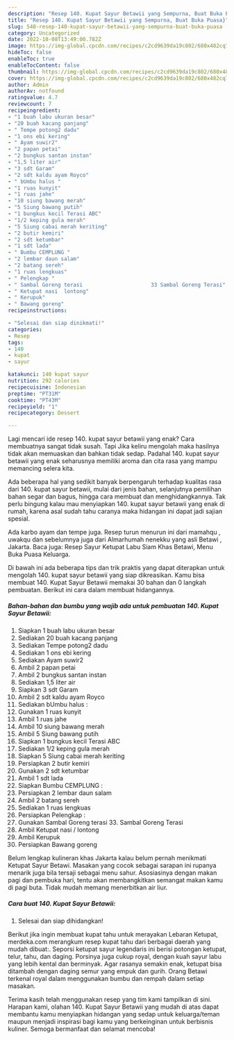```yaml
---
description: "Resep 140. Kupat Sayur Betawii yang Sempurna, Buat Buka Puasa}"
title: "Resep 140. Kupat Sayur Betawii yang Sempurna, Buat Buka Puasa}"
slug: 548-resep-140-kupat-sayur-betawii-yang-sempurna-buat-buka-puasa
category: Uncategorized
date: 2022-10-08T13:49:00.782Z
image: https://img-global.cpcdn.com/recipes/c2cd9639da19c802/680x482cq70/140-kupat-sayur-betawii-foto-resep-utama.jpg
hideToc: false
enableToc: true
enableTocContent: false
thumbnail: https://img-global.cpcdn.com/recipes/c2cd9639da19c802/680x482cq70/140-kupat-sayur-betawii-foto-resep-utama.jpg
cover: https://img-global.cpcdn.com/recipes/c2cd9639da19c802/680x482cq70/140-kupat-sayur-betawii-foto-resep-utama.jpg
author: Admin
authorAv: notfound
ratingvalue: 4.7
reviewcount: 7
recipeingredient:
- "1 buah labu ukuran besar"
- "20 buah kacang panjang"
- " Tempe potong2 dadu"
- "1 ons ebi kering"
- " Ayam suwir2"
- "2 papan petai"
- "2 bungkus santan instan"
- "1,5 liter air"
- "3 sdt Garam"
- "2 sdt kaldu ayam Royco"
- " bUmbu halus "
- "1 ruas kunyit"
- "1 ruas jahe"
- "10 siung bawang merah"
- "5 Siung bawang putih"
- "1 bungkus kecil Terasi ABC"
- "1/2 keping gula merah"
- "5 Siung cabai merah keriting"
- "2 butir kemiri"
- "2 sdt ketumbar"
- "1 sdt lada"
- " Bumbu CEMPLUNG "
- "2 lembar daun salam"
- "2 batang sereh"
- "1 ruas lengkuas"
- " Pelengkap "
- " Sambal Goreng terasi                      33 Sambal Goreng Terasi"
- " Ketupat nasi  lontong"
- " Kerupuk"
- " Bawang goreng"
recipeinstructions:

- "Selesai dan siap dinikmati!"
categories:
- Resep
tags:
- 140
- kupat
- sayur

katakunci: 140 kupat sayur 
nutrition: 292 calories
recipecuisine: Indonesian
preptime: "PT31M"
cooktime: "PT43M"
recipeyield: "1"
recipecategory: Dessert

---
```



Lagi mencari ide resep 140. kupat sayur betawii yang enak? Cara membuatnya sangat tidak susah. Tapi Jika keliru mengolah maka hasilnya tidak akan memuaskan dan bahkan tidak sedap. Padahal 140. kupat sayur betawii yang enak seharusnya memiliki aroma dan cita rasa yang mampu memancing selera kita.


Ada beberapa hal yang sedikit banyak berpengaruh terhadap kualitas rasa dari 140. kupat sayur betawii, mulai dari jenis bahan, selanjutnya pemilihan bahan segar dan bagus, hingga cara membuat dan menghidangkannya. Tak perlu bingung kalau mau menyiapkan 140. kupat sayur betawii yang enak di rumah, karena asal sudah tahu caranya maka hidangan ini dapat jadi sajian spesial.

Ada karbo ayam dan tempe juga. Resep turun menurun ini dari mamahqu , uwakqu dan sebelumnya juga dari Almarhumah nenekku yang asli Betawi , Jakarta. Baca juga: Resep Sayur Ketupat Labu Siam Khas Betawi, Menu Buka Puasa Keluarga.


Di bawah ini ada beberapa tips dan trik praktis yang dapat diterapkan untuk mengolah 140. kupat sayur betawii yang siap dikreasikan. Kamu bisa membuat 140. Kupat Sayur Betawii memakai 30 bahan dan 0 langkah pembuatan. Berikut ini cara dalam membuat hidangannya.

<!--inarticleads1-->

##### Bahan-bahan dan bumbu yang wajib ada untuk pembuatan 140. Kupat Sayur Betawii:

1. Siapkan 1 buah labu ukuran besar
1. Sediakan 20 buah kacang panjang
1. Sediakan  Tempe potong2 dadu
1. Sediakan 1 ons ebi kering
1. Sediakan  Ayam suwir2
1. Ambil 2 papan petai
1. Ambil 2 bungkus santan instan
1. Sediakan 1,5 liter air
1. Siapkan 3 sdt Garam
1. Ambil 2 sdt kaldu ayam Royco
1. Sediakan  bUmbu halus :
1. Gunakan 1 ruas kunyit
1. Ambil 1 ruas jahe
1. Ambil 10 siung bawang merah
1. Ambil 5 Siung bawang putih
1. Siapkan 1 bungkus kecil Terasi ABC
1. Sediakan 1/2 keping gula merah
1. Siapkan 5 Siung cabai merah keriting
1. Persiapkan 2 butir kemiri
1. Gunakan 2 sdt ketumbar
1. Ambil 1 sdt lada
1. Siapkan  Bumbu CEMPLUNG :
1. Persiapkan 2 lembar daun salam
1. Ambil 2 batang sereh
1. Sediakan 1 ruas lengkuas
1. Persiapkan  Pelengkap :
1. Gunakan  Sambal Goreng terasi                      33. Sambal Goreng Terasi
1. Ambil  Ketupat nasi / lontong
1. Ambil  Kerupuk
1. Persiapkan  Bawang goreng


Belum lengkap kulineran khas Jakarta kalau belum pernah menikmati Ketupat Sayur Betawi. Masakan yang cocok sebagai sarapan ini rupanya menarik juga bila tersaji sebagai menu sahur. Asosiasinya dengan makan pagi dan pembuka hari, tentu akan membangkitkan semangat makan kamu di pagi buta. Tidak mudah memang menerbitkan air liur. 

<!--inarticleads2-->

##### Cara buat 140. Kupat Sayur Betawii:


1. Selesai dan siap dihidangkan!

Berikut jika ingin membuat kupat tahu untuk merayakan Lebaran Ketupat, merdeka.com merangkum resep kupat tahu dari berbagai daerah yang mudah dibuat:. Seporsi ketupat sayur legendaris ini berisi potongan ketupat, telur, tahu, dan daging. Porsinya juga cukup royal, dengan kuah sayur labu yang lebih kental dan berminyak. Agar rasanya semakin enak, ketupat bisa ditambah dengan daging semur yang empuk dan gurih. Orang Betawi terkenal royal dalam menggunakan bumbu dan rempah dalam setiap masakan. 

Terima kasih telah menggunakan resep yang tim kami tampilkan di sini. Harapan kami, olahan 140. Kupat Sayur Betawii yang mudah di atas dapat membantu kamu menyiapkan hidangan yang sedap untuk keluarga/teman maupun menjadi inspirasi bagi kamu yang berkeinginan untuk berbisnis kuliner. Semoga bermanfaat dan selamat mencoba!
